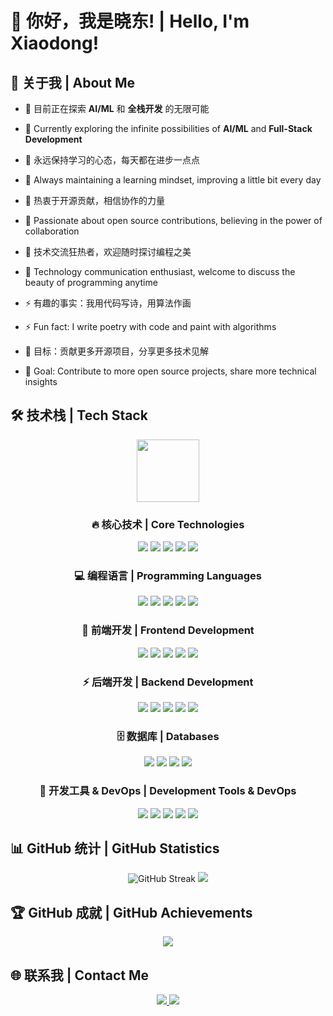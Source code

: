 # 👋 你好，我是晓东! | Hello, I'm Xiaodong!

## 🚀 关于我 | About Me

- 🔭 目前正在探索 **AI/ML** 和 **全栈开发** 的无限可能
- 🔭 Currently exploring the infinite possibilities of **AI/ML** and **Full-Stack Development**
- 🌱 永远保持学习的心态，每天都在进步一点点
- 🌱 Always maintaining a learning mindset, improving a little bit every day
- 👯 热衷于开源贡献，相信协作的力量
- 👯 Passionate about open source contributions, believing in the power of collaboration

- 💬 技术交流狂热者，欢迎随时探讨编程之美
- 💬 Technology communication enthusiast, welcome to discuss the beauty of programming anytime
- ⚡ 有趣的事实：我用代码写诗，用算法作画
- ⚡ Fun fact: I write poetry with code and paint with algorithms
- 🎯 目标：贡献更多开源项目，分享更多技术见解
- 🎯 Goal: Contribute to more open source projects, share more technical insights

## 🛠️ 技术栈 | Tech Stack

<div align="center">

<img src="https://user-images.githubusercontent.com/74038190/212257454-16e3712e-945a-4ca2-b238-408ad0bf87e6.gif" width="100">

### 🔥 核心技术 | Core Technologies
<p>
  <img src="https://img.shields.io/badge/-Python-3776AB?style=for-the-badge&logo=Python&logoColor=white&labelColor=3776AB" />
  <img src="https://img.shields.io/badge/-JavaScript-F7DF1E?style=for-the-badge&logo=javascript&logoColor=black&labelColor=F7DF1E" />
  <img src="https://img.shields.io/badge/-TypeScript-3178C6?style=for-the-badge&logo=typescript&logoColor=white&labelColor=3178C6" />
  <img src="https://img.shields.io/badge/-React-61DAFB?style=for-the-badge&logo=react&logoColor=black&labelColor=61DAFB" />
  <img src="https://img.shields.io/badge/-Node.js-339933?style=for-the-badge&logo=node.js&logoColor=white&labelColor=339933" />
</p>

### 💻 编程语言 | Programming Languages
<p>
  <img src="https://img.shields.io/badge/-Java-007396?style=flat-square&logo=java&logoColor=white" />
  <img src="https://img.shields.io/badge/-C++-00599C?style=flat-square&logo=c%2B%2B&logoColor=white" />
  <img src="https://img.shields.io/badge/-Go-00ADD8?style=flat-square&logo=go&logoColor=white" />
  <img src="https://img.shields.io/badge/-Rust-000000?style=flat-square&logo=rust&logoColor=white" />
  <img src="https://img.shields.io/badge/-PHP-777BB4?style=flat-square&logo=php&logoColor=white" />
</p>

### 🎨 前端开发 | Frontend Development
<p>
  <img src="https://img.shields.io/badge/-Vue.js-4FC08D?style=flat-square&logo=vue.js&logoColor=white" />
  <img src="https://img.shields.io/badge/-Next.js-000000?style=flat-square&logo=next.js&logoColor=white" />
  <img src="https://img.shields.io/badge/-Tailwind_CSS-38B2AC?style=flat-square&logo=tailwind-css&logoColor=white" />
  <img src="https://img.shields.io/badge/-Sass-CC6699?style=flat-square&logo=sass&logoColor=white" />
  <img src="https://img.shields.io/badge/-Webpack-8DD6F9?style=flat-square&logo=webpack&logoColor=black" />
</p>

### ⚡ 后端开发 | Backend Development
<p>
  <img src="https://img.shields.io/badge/-Express-000000?style=flat-square&logo=express&logoColor=white" />
  <img src="https://img.shields.io/badge/-Django-092E20?style=flat-square&logo=django&logoColor=white" />
  <img src="https://img.shields.io/badge/-FastAPI-009688?style=flat-square&logo=fastapi&logoColor=white" />
  <img src="https://img.shields.io/badge/-Spring-6DB33F?style=flat-square&logo=spring&logoColor=white" />
  <img src="https://img.shields.io/badge/-Nginx-009639?style=flat-square&logo=nginx&logoColor=white" />
</p>

### 🗄️ 数据库 | Databases
<p>
  <img src="https://img.shields.io/badge/-PostgreSQL-336791?style=flat-square&logo=postgresql&logoColor=white" />
  <img src="https://img.shields.io/badge/-MongoDB-47A248?style=flat-square&logo=mongodb&logoColor=white" />
  <img src="https://img.shields.io/badge/-Redis-DC382D?style=flat-square&logo=redis&logoColor=white" />
  <img src="https://img.shields.io/badge/-MySQL-4479A1?style=flat-square&logo=mysql&logoColor=white" />
</p>

### 🔧 开发工具 & DevOps | Development Tools & DevOps
<p>
  <img src="https://img.shields.io/badge/-Docker-2496ED?style=flat-square&logo=docker&logoColor=white" />
  <img src="https://img.shields.io/badge/-Kubernetes-326CE5?style=flat-square&logo=kubernetes&logoColor=white" />
  <img src="https://img.shields.io/badge/-Git-F05032?style=flat-square&logo=git&logoColor=white" />
  <img src="https://img.shields.io/badge/-VS_Code-007ACC?style=flat-square&logo=visual-studio-code&logoColor=white" />
  <img src="https://img.shields.io/badge/-GitHub_Actions-2088FF?style=flat-square&logo=github-actions&logoColor=white" />
</p>

</div>

## 📊 GitHub 统计 | GitHub Statistics

<div align="center">
  
<img src="https://github-readme-streak-stats.herokuapp.com/?user=miauyo&theme=tokyonight&hide_border=true&background=0d1117&stroke=79ff97&ring=ff6b6b&fire=ff6b6b&currStreakLabel=79ff97" alt="GitHub Streak" />

<img src="https://github-readme-activity-graph.vercel.app/graph?username=miauyo&bg_color=0d1117&color=79ff97&line=79ff97&point=ff6b6b&area=true&hide_border=true&custom_title=贡献活动图 | Contribution Activity Graph" />

</div>

## 🏆 GitHub 成就 | GitHub Achievements

<div align="center">
  <img src="https://github-profile-trophy.vercel.app/?username=miauyo&theme=tokyonight&no-frame=true&no-bg=true&margin-w=4&row=2&column=3" />
</div>


## 🌐 联系我 | Contact Me

<div align="center">

<p>
  <a href="https://github.com/miauyo">
    <img src="https://img.shields.io/badge/-GitHub-181717?style=for-the-badge&logo=github&logoColor=white&labelColor=181717" />
  </a>
  <a href="mailto:miauyo@foxmail.com">
    <img src="https://img.shields.io/badge/-Email-D14836?style=for-the-badge&logo=gmail&logoColor=white&labelColor=D14836" />
  </a>
</p>


</div>

